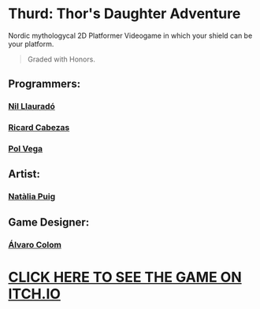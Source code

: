 # Thurd: Thor's Daughter Adventure
Nordic mythologycal 2D Platformer Videogame in which your shield can be your platform.
>Graded with Honors.


## Programmers:
###   [Nil Llauradó](https://twitter.com/BokerGameDev)
###   [Ricard Cabezas](https://twitter.com/RicardCabezas)
###   [Pol Vega](https://pol-vega.webnode.com)

## Artist:
###   [Natàlia Puig](https://www.artstation.com/ntwilight)

## Game Designer:
###   [Álvaro Colom](https://alvaro-trikyname-colom.webnode.es)


# [CLICK HERE TO SEE THE GAME ON ITCH.IO](https://pol-vega.itch.io/thrud-thors-daughter-adventure)